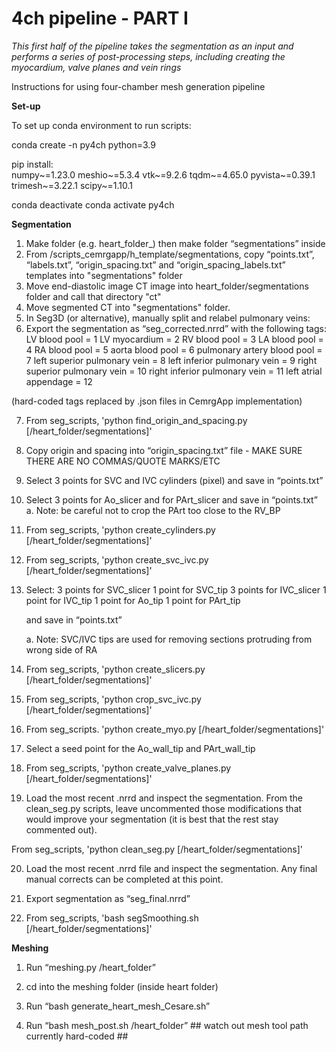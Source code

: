 # 4ch pipeline - PART I

*This first half of the pipeline takes the segmentation as an input and performs a series of post-processing steps, including creating the myocardium, valve planes and vein rings*

Instructions for using four-chamber mesh generation pipeline

**Set-up**

To set up conda environment to run scripts:

conda create -n py4ch python=3.9

pip install:    
        numpy~=1.23.0
        meshio~=5.3.4
        vtk~=9.2.6
        tqdm~=4.65.0
        pyvista~=0.39.1
        trimesh~=3.22.1
        scipy~=1.10.1

conda deactivate
conda activate py4ch

**Segmentation**

1) Make folder (e.g. heart_folder_) then make folder “segmentations” inside
2) From /scripts_cemrgapp/h_template/segmentations, copy “points.txt”, “labels.txt”, “origin_spacing.txt” and “origin_spacing_labels.txt” templates into "segmentations" folder
3) Move end-diastolic image CT image into heart_folder/segmentations folder and call that directory "ct"
4) Move segmented CT into "segmentations" folder.
5) In Seg3D (or alternative), manually split and relabel pulmonary veins:
6) Export the segmentation as “seg_corrected.nrrd” with the following tags:
        LV blood pool = 1
        LV myocardium = 2
        RV blood pool = 3
        LA blood pool = 4
        RA blood pool = 5
        aorta blood pool = 6
        pulmonary artery blood pool = 7
        left superior pulmonary vein = 8
        left inferior pulmonary vein = 9
        right superior pulmonary vein = 10
        right inferior pulmonary vein = 11
        left atrial appendage = 12

(hard-coded tags replaced by .json files in CemrgApp implementation)

7) From seg_scripts,
    'python find_origin_and_spacing.py [/heart_folder/segmentations]'
8) Copy origin and spacing into “origin_spacing.txt” file - MAKE SURE THERE ARE NO COMMAS/QUOTE MARKS/ETC

9) Select 3 points for SVC and IVC cylinders (pixel) and save in “points.txt”
10) Select 3 points for Ao_slicer and for PArt_slicer and save in “points.txt”
    a. Note: be careful not to crop the PArt too close to the RV_BP
11) From seg_scripts,
    'python create_cylinders.py [/heart_folder/segmentations]'

12) From seg_scripts,
    'python create_svc_ivc.py [/heart_folder/segmentations]'

13) Select:
    3 points for SVC_slicer 
    1 point for SVC_tip
    3 points for IVC_slicer
    1 point for IVC_tip
    1 point for Ao_tip
    1 point for PArt_tip

    and save in “points.txt”
    
    a. Note: SVC/IVC tips are used for removing sections protruding from wrong side of RA

14) From seg_scripts,
    'python create_slicers.py [/heart_folder/segmentations]'

15) From seg_scripts,
    'python crop_svc_ivc.py [/heart_folder/segmentations]'

16) From seg_scripts.
    'python create_myo.py [/heart_folder/segmentations]'

17) Select a seed point for the Ao_wall_tip and PArt_wall_tip
18) From seg_scripts,
    'python create_valve_planes.py [/heart_folder/segmentations]'

19) Load the most recent .nrrd and inspect the segmentation. From the clean_seg.py scripts, leave uncommented those modifications that would improve your segmentation (it is best that the rest stay commented out).

From seg_scripts,
    'python clean_seg.py [/heart_folder/segmentations]'

20) Load the most recent .nrrd file and inspect the segmentation. Any final manual corrects can be completed at this point. 
21) Export segmentation as “seg_final.nrrd”

22) From seg_scripts,
    'bash segSmoothing.sh [/heart_folder/segmentations]'

**Meshing**

1) Run “meshing.py /heart_folder”

2) cd into the meshing folder (inside heart folder)
3) Run “bash generate_heart_mesh_Cesare.sh”

4) Run “bash mesh_post.sh /heart_folder” ## watch out mesh tool path currently hard-coded ##















